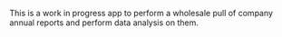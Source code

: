 This is a work in progress app to perform a wholesale pull of company annual reports and perform data analysis on them.
